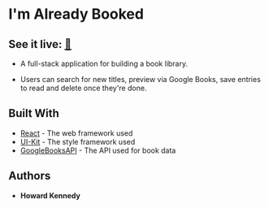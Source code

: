 # I'm Already Booked

## See it live: [📖](https://imalreadybooked.herokuapp.com/)

* A full-stack application for building a book library. 

* Users can search for new titles, preview via Google Books, save entries to read and delete once they're done. 

## Built With

* [React](https://reactjs.org/) - The web framework used
* [UI-Kit](https://getuikit.com/) - The style framework used
* [GoogleBooksAPI](https://developers.google.com/books) - The API used for book data

## Authors

* **Howard Kennedy** 